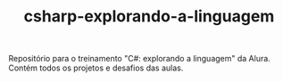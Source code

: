<h1 align="center">csharp-explorando-a-linguagem</h1>

<br/>

Repositório para o treinamento "C#: explorando a linguagem" da Alura. Contém todos os projetos e desafios das aulas.
